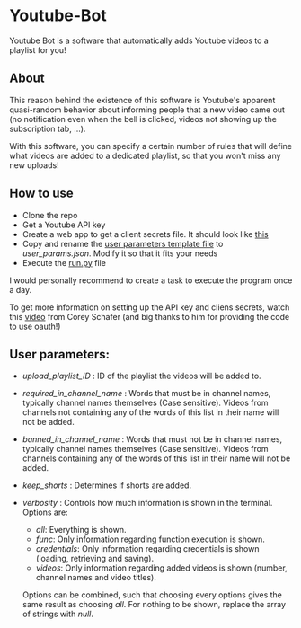 # Youtube-Bot
Youtube Bot is a software that automatically adds Youtube videos to a playlist for you!
## About
This reason behind the existence of this software is Youtube's apparent quasi-random behavior about informing people that a new video came out (no notification even when the bell is clicked, videos not showing up the subscription tab, ...). 

With this software, you can specify a certain number of rules that will define what videos are added to a dedicated playlist, so that you won't miss any new uploads!

## How to use
* Clone the repo
* Get a Youtube API key
* Create a web app to get a client secrets file. It should look like [this](src/client_secrets_template.json)
* Copy and rename the [user parameters template file](src/user_params_template.json) to *user_params.json*. Modify it so that it fits your needs
* Execute the [run.py](src/run.py) file

I would personally recommend to create a task to execute the program once a day.

To get more information on setting up the API key and cliens secrets, watch this [video](https://www.youtube.com/watch?v=vQQEaSnQ_bs) from Corey Schafer (and big thanks to him for providing the code to use oauth!)

## User parameters:
* *upload_playlist_ID* : ID of the playlist the videos will be added to.
* *required_in_channel_name* : Words that must be in channel names, typically channel names themselves (Case sensitive). Videos from channels not containing any of the words of this list in their name will not be added.
* *banned_in_channel_name* : Words that must not be in channel names, typically channel names themselves (Case sensitive). Videos from channels containing any of the words of this list in their name will not be added.
* *keep_shorts* : Determines if shorts are added.
* *verbosity* : Controls how much information is shown in the terminal. Options are:
  * *all*: Everything is shown.
  * *func*: Only information regarding function execution is shown.
  * *credentials*: Only information regarding credentials is shown (loading, retrieving and saving).
  * *videos*: Only information regarding added videos is shown (number, channel names and video titles).
  
  Options can be combined, such that choosing every options gives the same result as choosing *all*. For nothing to be shown, replace the array of strings with *null*.